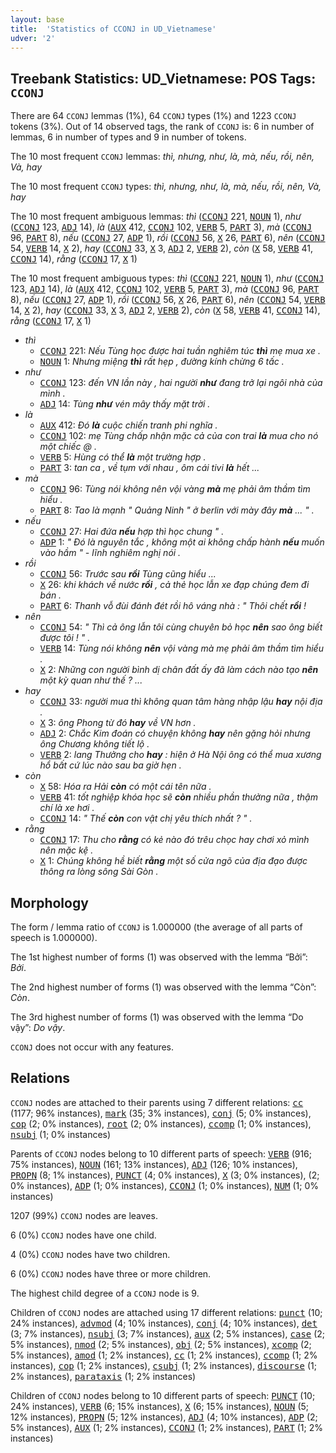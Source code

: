 ```yaml
---
layout: base
title:  'Statistics of CCONJ in UD_Vietnamese'
udver: '2'
---
```


## Treebank Statistics: UD_Vietnamese: POS Tags: `CCONJ`

There are 64 `CCONJ` lemmas (1%), 64 `CCONJ` types (1%) and 1223 `CCONJ` tokens (3%).
Out of 14 observed tags, the rank of `CCONJ` is: 6 in number of lemmas, 6 in number of types and 9 in number of tokens.

The 10 most frequent `CCONJ` lemmas: <em>thì, nhưng, như, là, mà, nếu, rồi, nên, Và, hay</em>

The 10 most frequent `CCONJ` types:  <em>thì, nhưng, như, là, mà, nếu, rồi, nên, Và, hay</em>

The 10 most frequent ambiguous lemmas: <em>thì</em> (<tt><a href="vi-pos-CCONJ.html">CCONJ</a></tt> 221, <tt><a href="vi-pos-NOUN.html">NOUN</a></tt> 1), <em>như</em> (<tt><a href="vi-pos-CCONJ.html">CCONJ</a></tt> 123, <tt><a href="vi-pos-ADJ.html">ADJ</a></tt> 14), <em>là</em> (<tt><a href="vi-pos-AUX.html">AUX</a></tt> 412, <tt><a href="vi-pos-CCONJ.html">CCONJ</a></tt> 102, <tt><a href="vi-pos-VERB.html">VERB</a></tt> 5, <tt><a href="vi-pos-PART.html">PART</a></tt> 3), <em>mà</em> (<tt><a href="vi-pos-CCONJ.html">CCONJ</a></tt> 96, <tt><a href="vi-pos-PART.html">PART</a></tt> 8), <em>nếu</em> (<tt><a href="vi-pos-CCONJ.html">CCONJ</a></tt> 27, <tt><a href="vi-pos-ADP.html">ADP</a></tt> 1), <em>rồi</em> (<tt><a href="vi-pos-CCONJ.html">CCONJ</a></tt> 56, <tt><a href="vi-pos-X.html">X</a></tt> 26, <tt><a href="vi-pos-PART.html">PART</a></tt> 6), <em>nên</em> (<tt><a href="vi-pos-CCONJ.html">CCONJ</a></tt> 54, <tt><a href="vi-pos-VERB.html">VERB</a></tt> 14, <tt><a href="vi-pos-X.html">X</a></tt> 2), <em>hay</em> (<tt><a href="vi-pos-CCONJ.html">CCONJ</a></tt> 33, <tt><a href="vi-pos-X.html">X</a></tt> 3, <tt><a href="vi-pos-ADJ.html">ADJ</a></tt> 2, <tt><a href="vi-pos-VERB.html">VERB</a></tt> 2), <em>còn</em> (<tt><a href="vi-pos-X.html">X</a></tt> 58, <tt><a href="vi-pos-VERB.html">VERB</a></tt> 41, <tt><a href="vi-pos-CCONJ.html">CCONJ</a></tt> 14), <em>rằng</em> (<tt><a href="vi-pos-CCONJ.html">CCONJ</a></tt> 17, <tt><a href="vi-pos-X.html">X</a></tt> 1)

The 10 most frequent ambiguous types:  <em>thì</em> (<tt><a href="vi-pos-CCONJ.html">CCONJ</a></tt> 221, <tt><a href="vi-pos-NOUN.html">NOUN</a></tt> 1), <em>như</em> (<tt><a href="vi-pos-CCONJ.html">CCONJ</a></tt> 123, <tt><a href="vi-pos-ADJ.html">ADJ</a></tt> 14), <em>là</em> (<tt><a href="vi-pos-AUX.html">AUX</a></tt> 412, <tt><a href="vi-pos-CCONJ.html">CCONJ</a></tt> 102, <tt><a href="vi-pos-VERB.html">VERB</a></tt> 5, <tt><a href="vi-pos-PART.html">PART</a></tt> 3), <em>mà</em> (<tt><a href="vi-pos-CCONJ.html">CCONJ</a></tt> 96, <tt><a href="vi-pos-PART.html">PART</a></tt> 8), <em>nếu</em> (<tt><a href="vi-pos-CCONJ.html">CCONJ</a></tt> 27, <tt><a href="vi-pos-ADP.html">ADP</a></tt> 1), <em>rồi</em> (<tt><a href="vi-pos-CCONJ.html">CCONJ</a></tt> 56, <tt><a href="vi-pos-X.html">X</a></tt> 26, <tt><a href="vi-pos-PART.html">PART</a></tt> 6), <em>nên</em> (<tt><a href="vi-pos-CCONJ.html">CCONJ</a></tt> 54, <tt><a href="vi-pos-VERB.html">VERB</a></tt> 14, <tt><a href="vi-pos-X.html">X</a></tt> 2), <em>hay</em> (<tt><a href="vi-pos-CCONJ.html">CCONJ</a></tt> 33, <tt><a href="vi-pos-X.html">X</a></tt> 3, <tt><a href="vi-pos-ADJ.html">ADJ</a></tt> 2, <tt><a href="vi-pos-VERB.html">VERB</a></tt> 2), <em>còn</em> (<tt><a href="vi-pos-X.html">X</a></tt> 58, <tt><a href="vi-pos-VERB.html">VERB</a></tt> 41, <tt><a href="vi-pos-CCONJ.html">CCONJ</a></tt> 14), <em>rằng</em> (<tt><a href="vi-pos-CCONJ.html">CCONJ</a></tt> 17, <tt><a href="vi-pos-X.html">X</a></tt> 1)


* <em>thì</em>
  * <tt><a href="vi-pos-CCONJ.html">CCONJ</a></tt> 221: <em>Nếu Tùng học được hai tuần nghiêm túc <b>thì</b> mẹ mua xe .</em>
  * <tt><a href="vi-pos-NOUN.html">NOUN</a></tt> 1: <em>Nhưng miệng <b>thì</b> rất hẹp , đường kính chừng 6 tấc .</em>
* <em>như</em>
  * <tt><a href="vi-pos-CCONJ.html">CCONJ</a></tt> 123: <em>đến VN lần này , hai người <b>như</b> đang trở lại ngôi nhà của mình .</em>
  * <tt><a href="vi-pos-ADJ.html">ADJ</a></tt> 14: <em>Tùng <b>như</b> vén mây thấy mặt trời .</em>
* <em>là</em>
  * <tt><a href="vi-pos-AUX.html">AUX</a></tt> 412: <em>Đó <b>là</b> cuộc chiến tranh phi nghĩa .</em>
  * <tt><a href="vi-pos-CCONJ.html">CCONJ</a></tt> 102: <em>mẹ Tùng chấp nhận mặc cả của con trai <b>là</b> mua cho nó một chiếc @ .</em>
  * <tt><a href="vi-pos-VERB.html">VERB</a></tt> 5: <em>Hùng có thể <b>là</b> một trường hợp .</em>
  * <tt><a href="vi-pos-PART.html">PART</a></tt> 3: <em>tan ca , về tụm với nhau , ôm cái tivi <b>là</b> hết ...</em>
* <em>mà</em>
  * <tt><a href="vi-pos-CCONJ.html">CCONJ</a></tt> 96: <em>Tùng nói không nên vội vàng <b>mà</b> mẹ phải âm thầm tìm hiểu .</em>
  * <tt><a href="vi-pos-PART.html">PART</a></tt> 8: <em>Tao là mạnh " Quảng Ninh " ở berlin với mày đây <b>mà</b> ... " .</em>
* <em>nếu</em>
  * <tt><a href="vi-pos-CCONJ.html">CCONJ</a></tt> 27: <em>Hai đứa <b>nếu</b> hợp thì học chung " .</em>
  * <tt><a href="vi-pos-ADP.html">ADP</a></tt> 1: <em>" Đó là nguyên tắc , không một ai không chấp hành <b>nếu</b> muốn vào hầm " - lĩnh nghiêm nghị nói .</em>
* <em>rồi</em>
  * <tt><a href="vi-pos-CCONJ.html">CCONJ</a></tt> 56: <em>Trước sau <b>rồi</b> Tùng cũng hiểu ...</em>
  * <tt><a href="vi-pos-X.html">X</a></tt> 26: <em>khi khách về nước <b>rồi</b> , cả thẻ học lẫn xe đạp chúng đem đi bán .</em>
  * <tt><a href="vi-pos-PART.html">PART</a></tt> 6: <em>Thanh vỗ đùi đánh đét rồi hô váng nhà : " Thôi chết <b>rồi</b> !</em>
* <em>nên</em>
  * <tt><a href="vi-pos-CCONJ.html">CCONJ</a></tt> 54: <em>" Thì cả ông lẫn tôi cùng chuyên bỏ học <b>nên</b> sao ông biết được tôi ! " .</em>
  * <tt><a href="vi-pos-VERB.html">VERB</a></tt> 14: <em>Tùng nói không <b>nên</b> vội vàng mà mẹ phải âm thầm tìm hiểu .</em>
  * <tt><a href="vi-pos-X.html">X</a></tt> 2: <em>Những con người bình dị chân đất ấy đã làm cách nào tạo <b>nên</b> một kỳ quan như thế ? ...</em>
* <em>hay</em>
  * <tt><a href="vi-pos-CCONJ.html">CCONJ</a></tt> 33: <em>người mua thì không quan tâm hàng nhập lậu <b>hay</b> nội địa .</em>
  * <tt><a href="vi-pos-X.html">X</a></tt> 3: <em>ông Phong từ đó <b>hay</b> về VN hơn .</em>
  * <tt><a href="vi-pos-ADJ.html">ADJ</a></tt> 2: <em>Chắc Kim đoán có chuyện không <b>hay</b> nên gặng hỏi nhưng ông Chương không tiết lộ .</em>
  * <tt><a href="vi-pos-VERB.html">VERB</a></tt> 2: <em>lang Thưởng cho <b>hay</b> : hiện ở Hà Nội ông có thể mua xương hổ bất cứ lúc nào sau ba giờ hẹn .</em>
* <em>còn</em>
  * <tt><a href="vi-pos-X.html">X</a></tt> 58: <em>Hóa ra Hải <b>còn</b> có một cái tên nữa .</em>
  * <tt><a href="vi-pos-VERB.html">VERB</a></tt> 41: <em>tốt nghiệp khóa học sẽ <b>còn</b> nhiều phần thưởng nữa , thậm chí là xe hơi .</em>
  * <tt><a href="vi-pos-CCONJ.html">CCONJ</a></tt> 14: <em>" Thế <b>còn</b> con vật chị yêu thích nhất ? " .</em>
* <em>rằng</em>
  * <tt><a href="vi-pos-CCONJ.html">CCONJ</a></tt> 17: <em>Thu cho <b>rằng</b> có kẻ nào đó trêu chọc hay chơi xỏ mình nên mặc kệ .</em>
  * <tt><a href="vi-pos-X.html">X</a></tt> 1: <em>Chúng không hề biết <b>rằng</b> một số cửa ngõ của địa đạo được thông ra lòng sông Sài Gòn .</em>

## Morphology

The form / lemma ratio of `CCONJ` is 1.000000 (the average of all parts of speech is 1.000000).

The 1st highest number of forms (1) was observed with the lemma “Bởi”: <em>Bởi</em>.

The 2nd highest number of forms (1) was observed with the lemma “Còn”: <em>Còn</em>.

The 3rd highest number of forms (1) was observed with the lemma “Do vậy”: <em>Do vậy</em>.

`CCONJ` does not occur with any features.


## Relations

`CCONJ` nodes are attached to their parents using 7 different relations: <tt><a href="vi-dep-cc.html">cc</a></tt> (1177; 96% instances), <tt><a href="vi-dep-mark.html">mark</a></tt> (35; 3% instances), <tt><a href="vi-dep-conj.html">conj</a></tt> (5; 0% instances), <tt><a href="vi-dep-cop.html">cop</a></tt> (2; 0% instances), <tt><a href="vi-dep-root.html">root</a></tt> (2; 0% instances), <tt><a href="vi-dep-ccomp.html">ccomp</a></tt> (1; 0% instances), <tt><a href="vi-dep-nsubj.html">nsubj</a></tt> (1; 0% instances)

Parents of `CCONJ` nodes belong to 10 different parts of speech: <tt><a href="vi-pos-VERB.html">VERB</a></tt> (916; 75% instances), <tt><a href="vi-pos-NOUN.html">NOUN</a></tt> (161; 13% instances), <tt><a href="vi-pos-ADJ.html">ADJ</a></tt> (126; 10% instances), <tt><a href="vi-pos-PROPN.html">PROPN</a></tt> (8; 1% instances), <tt><a href="vi-pos-PUNCT.html">PUNCT</a></tt> (4; 0% instances), <tt><a href="vi-pos-X.html">X</a></tt> (3; 0% instances),  (2; 0% instances), <tt><a href="vi-pos-ADP.html">ADP</a></tt> (1; 0% instances), <tt><a href="vi-pos-CCONJ.html">CCONJ</a></tt> (1; 0% instances), <tt><a href="vi-pos-NUM.html">NUM</a></tt> (1; 0% instances)

1207 (99%) `CCONJ` nodes are leaves.

6 (0%) `CCONJ` nodes have one child.

4 (0%) `CCONJ` nodes have two children.

6 (0%) `CCONJ` nodes have three or more children.

The highest child degree of a `CCONJ` node is 9.

Children of `CCONJ` nodes are attached using 17 different relations: <tt><a href="vi-dep-punct.html">punct</a></tt> (10; 24% instances), <tt><a href="vi-dep-advmod.html">advmod</a></tt> (4; 10% instances), <tt><a href="vi-dep-conj.html">conj</a></tt> (4; 10% instances), <tt><a href="vi-dep-det.html">det</a></tt> (3; 7% instances), <tt><a href="vi-dep-nsubj.html">nsubj</a></tt> (3; 7% instances), <tt><a href="vi-dep-aux.html">aux</a></tt> (2; 5% instances), <tt><a href="vi-dep-case.html">case</a></tt> (2; 5% instances), <tt><a href="vi-dep-nmod.html">nmod</a></tt> (2; 5% instances), <tt><a href="vi-dep-obj.html">obj</a></tt> (2; 5% instances), <tt><a href="vi-dep-xcomp.html">xcomp</a></tt> (2; 5% instances), <tt><a href="vi-dep-amod.html">amod</a></tt> (1; 2% instances), <tt><a href="vi-dep-cc.html">cc</a></tt> (1; 2% instances), <tt><a href="vi-dep-ccomp.html">ccomp</a></tt> (1; 2% instances), <tt><a href="vi-dep-cop.html">cop</a></tt> (1; 2% instances), <tt><a href="vi-dep-csubj.html">csubj</a></tt> (1; 2% instances), <tt><a href="vi-dep-discourse.html">discourse</a></tt> (1; 2% instances), <tt><a href="vi-dep-parataxis.html">parataxis</a></tt> (1; 2% instances)

Children of `CCONJ` nodes belong to 10 different parts of speech: <tt><a href="vi-pos-PUNCT.html">PUNCT</a></tt> (10; 24% instances), <tt><a href="vi-pos-VERB.html">VERB</a></tt> (6; 15% instances), <tt><a href="vi-pos-X.html">X</a></tt> (6; 15% instances), <tt><a href="vi-pos-NOUN.html">NOUN</a></tt> (5; 12% instances), <tt><a href="vi-pos-PROPN.html">PROPN</a></tt> (5; 12% instances), <tt><a href="vi-pos-ADJ.html">ADJ</a></tt> (4; 10% instances), <tt><a href="vi-pos-ADP.html">ADP</a></tt> (2; 5% instances), <tt><a href="vi-pos-AUX.html">AUX</a></tt> (1; 2% instances), <tt><a href="vi-pos-CCONJ.html">CCONJ</a></tt> (1; 2% instances), <tt><a href="vi-pos-PART.html">PART</a></tt> (1; 2% instances)


